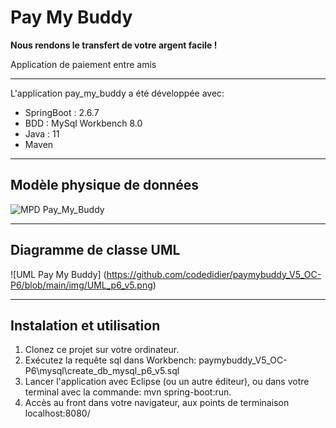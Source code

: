 # Pay My Buddy 
__Nous rendons le transfert de votre argent facile !__  
  
Application de paiement entre amis  

-----------------------------------------------------------------------  

L'application pay_my_buddy a été développée avec:  
* SpringBoot : 2.6.7
* BDD : MySql Workbench 8.0
* Java : 11
* Maven
  
-----------------------------------------------------------------------------  
    
## Modèle physique de données  
  
![MPD Pay_My_Buddy](https://github.com/codedidier/paymybuddy_V5_OC-P6/blob/main/img/MPD-pay_my_buddy-v5.png) 
  
--------------------------------------------------------------------------------  
  
## Diagramme de classe UML  
  
![UML Pay My Buddy] (https://github.com/codedidier/paymybuddy_V5_OC-P6/blob/main/img/UML_p6_v5.png)  
  
--------------------------------------------------------------------  
  
## Instalation et utilisation  

1. Clonez ce projet sur votre ordinateur.  
2. Exécutez la requête sql dans Workbench: paymybuddy_V5_OC-P6\mysql\create_db_mysql_p6_v5.sql  
3. Lancer l'application avec Eclipse (ou un autre éditeur), ou dans votre terminal avec la commande: mvn spring-boot:run.  
4. Accès au front dans votre navigateur, aux points de terminaison localhost:8080/  
  
